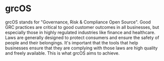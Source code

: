 # grcOS
grcOS stands for "Governance, Risk & Compliance Open Source". Good GRC practices are critical to good customer outcomes in all businesses, but especially those in highly regulated industries like finance and healthcare. Laws are generally designed to protect consumers and ensure the safety of people and their belongings. It's important that the tools that help businesses ensure that they are complying with those laws are high quality and freely available. This is what grcOS aims to achieve.
